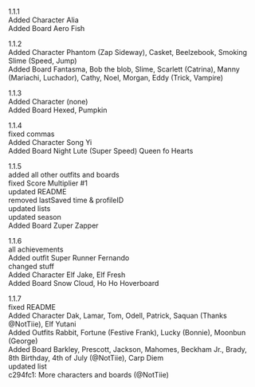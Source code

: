 1.1.1\
Added Character Alia\
Added Board Aero Fish

1.1.2\
Added Character Phantom (Zap Sideway), Casket, Beelzebook, Smoking Slime (Speed, Jump)\
Added Board Fantasma, Bob the blob, Slime, Scarlett (Catrina), Manny (Mariachi, Luchador), Cathy, Noel, Morgan, Eddy (Trick, Vampire)

1.1.3\
Added Character (none)\
Added Board Hexed, Pumpkin

1.1.4\
fixed commas\
Added Character Song Yi\
Added Board Night Lute (Super Speed) Queen fo Hearts

1.1.5\
added all other outfits and boards\
fixed Score Multiplier #1\
updated README\
removed lastSaved time & profileID\
updated lists\
updated season\
Added Board Zuper Zapper

1.1.6\
all achievements\
Added outfit Super Runner Fernando\
changed stuff\
Added Character Elf Jake, Elf Fresh\
Added Board Snow Cloud, Ho Ho Hoverboard

1.1.7\
fixed README\
Added Character Dak, Lamar, Tom, Odell, Patrick, Saquan (Thanks @NotTiie), Elf Yutani\
Added Outfits Rabbit, Fortune (Festive Frank), Lucky (Bonnie), Moonbun (George)\
Added Board Barkley, Prescott, Jackson, Mahomes, Beckham Jr., Brady, 8th Birthday, 4th of July (@NotTiie), Carp Diem\
updated list\
c294fc1: More characters and boards (@NotTiie)


